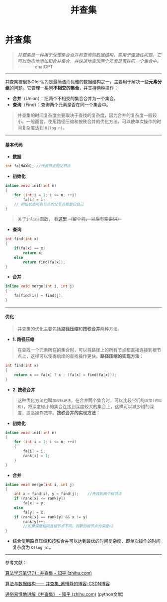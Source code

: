 ﻿---
title: 并查集
published: 2023-07-13
image: ''
tags: ['C++']
category: 'C++'
draft: false 
---
# 并查集

> *并查集是一种用于处理集合合并和查询的数据结构，常用于连通性问题。它可以动态地添加和合并集合，并快速地查询两个元素是否在同一个集合中。*                          ————chatGPT

---

并查集被很多OIer认为是最简洁而优雅的数据结构之一，主要用于解决一些**元素分组**的问题。它管理一系列**不相交的集合**，并支持两种操作：

* **合并**（Union）：把两个不相交的集合合并为一个集合。
* **查询**（Find）：查询两个元素是否在同一个集合中。

> 并查集的时间复杂度主要取决于查找的复杂度，因为合并的复杂度一般较小。一般而言，使用路径压缩和按秩合并的优化方法，可以使单次操作的时间复杂度达到 `O(log n)`。

---

#### 基本代码

* **数据**

```cpp
int fa[MAXN]; //代表节点的父节点
```

* **初始化**

```cpp
inline void init(int n)
{
    for (int i = 1; i <= n; ++i)
        fa[i] = i; 
    // 初始状态所有节点的父节点都是它自己
}
```

> 关于`inline`函数， 看[这里](https://blog.csdn.net/lym940928/article/details/88368363) ~~（留个坑， 以后有空讲讲）~~

* **查询**

```cpp
int find(int x)
{
    if(fa[x] == x)
        return x;
    else
        return find(fa[x]);
}
```

* **合并**

```cpp
inline void merge(int i, int j)
{
    fa[find(i)] = find(j);
}
```

---

#### 优化

> 并查集的优化主要包括**路径压缩**和**按秩合并**两种方法。

* **1. 路径压缩**

> 在查找一个元素所在的集合时，可以将路径上的所有节点都直接连接到根节点上，这样可以使得后续的查找操作更快。**路径压缩的实现方法：**

```cpp
int find(int x)
{
    return x == fa[x] ? x : (fa[x] = find(fa[x]));
}
```

* **2. 按秩合并**

> 这种优化方法也叫`加权标记法`，在合并两个集合时，可以比较它们的`深度(也叫秩)`，将深度较小的集合连接到深度较大的集合上，这样可以减少树的深度，提高操作效率。**按秩合并的实现方法：**

* **初始化**

```cpp
inline void init(int n)
{
    for (int i = 1; i <= n; ++i)
    {
        fa[i] = i;
        rank[i] = 1;
    }
}
```

* **合并**

```cpp
inline void merge(int i, int j)
{
    int x = find(i), y = find(j);    //先找到两个根节点
    if (rank[x] <= rank[y])
        fa[x] = y;
    else
        fa[y] = x;
    if (rank[x] == rank[y] && x != y)
        rank[y]++; 
        //如果深度相同且根节点不同，则新的根节点的深度+1
}
```

* 综合使用路径压缩和按秩合并可以达到最优的时间复杂度，即单次操作的时间复杂度为 `O(log n)`。

---

参考文献：

[算法学习笔记(1) : 并查集 - 知乎 (zhihu.com)](https://zhuanlan.zhihu.com/p/93647900)

[算法与数据结构—— 并查集\_酱懵静的博客-CSDN博客](https://blog.csdn.net/the_zed/article/details/105126583)

[通俗易懂地讲解《并查集》 - 知乎 (zhihu.com)](https://zhuanlan.zhihu.com/p/125604577) (python文献)
